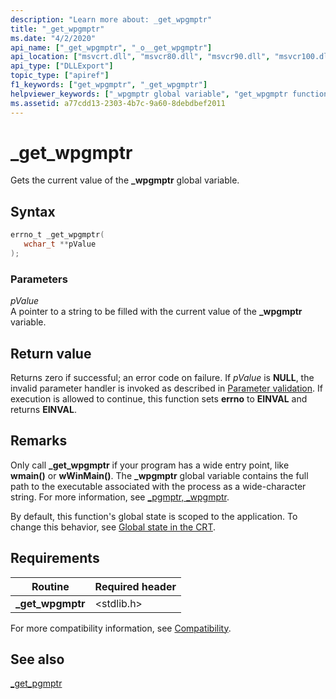```yaml
---
description: "Learn more about: _get_wpgmptr"
title: "_get_wpgmptr"
ms.date: "4/2/2020"
api_name: ["_get_wpgmptr", "_o__get_wpgmptr"]
api_location: ["msvcrt.dll", "msvcr80.dll", "msvcr90.dll", "msvcr100.dll", "msvcr100_clr0400.dll", "msvcr110.dll", "msvcr110_clr0400.dll", "msvcr120.dll", "msvcr120_clr0400.dll", "ucrtbase.dll", "api-ms-win-crt-runtime-l1-1-0.dll", "api-ms-win-crt-private-l1-1-0.dll"]
api_type: ["DLLExport"]
topic_type: ["apiref"]
f1_keywords: ["get_wpgmptr", "_get_wpgmptr"]
helpviewer_keywords: ["_wpgmptr global variable", "get_wpgmptr function", "wpgmptr global variable", "_get_wpgmptr function"]
ms.assetid: a77cdd13-2303-4b7c-9a60-8debdbef2011
---
```

# _get_wpgmptr

Gets the current value of the **_wpgmptr** global variable.

## Syntax

```C
errno_t _get_wpgmptr(
   wchar_t **pValue
);
```

### Parameters

*pValue*<br/>
A pointer to a string to be filled with the current value of the **_wpgmptr** variable.

## Return value

Returns zero if successful; an error code on failure. If *pValue* is **NULL**, the invalid parameter handler is invoked as described in [Parameter validation](../parameter-validation.md). If execution is allowed to continue, this function sets **errno** to **EINVAL** and returns **EINVAL**.

## Remarks

Only call **_get_wpgmptr** if your program has a wide entry point, like **wmain()** or **wWinMain()**. The **_wpgmptr** global variable contains the full path to the executable associated with the process as a wide-character string. For more information, see [_pgmptr, _wpgmptr](../pgmptr-wpgmptr.md).

By default, this function's global state is scoped to the application. To change this behavior, see [Global state in the CRT](../global-state.md).

## Requirements

|Routine|Required header|
|-------------|---------------------|
|**_get_wpgmptr**|\<stdlib.h>|

For more compatibility information, see [Compatibility](../compatibility.md).

## See also

[_get_pgmptr](get-pgmptr.md)
